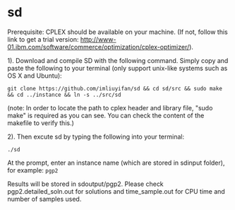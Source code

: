 # sd

Prerequisite: CPLEX should be available on your machine. (If not, follow this link to get a trial version: http://www-01.ibm.com/software/commerce/optimization/cplex-optimizer/).

1). Download and compile SD with the following command. Simply copy and paste the following to your terminal (only support unix-like systems such as OS X and Ubuntu):

`git clone https://github.com/imliuyifan/sd && cd sd/src && sudo make && cd ../instance && ln -s ../src/sd`

(note: In order to locate the path to cplex header and library file, "sudo make" is required as you can see. You can check the content of the makefile to verify this.)

2). Then excute sd by typing the following into your terminal:

`./sd`

At the prompt, enter an instance name (which are stored in sdinput folder), for example: `pgp2`

Results will be stored in sdoutput/pgp2. Please check pgp2.detailed_soln.out for solutions and time_sample.out for CPU time and number of samples used.
